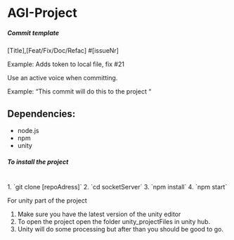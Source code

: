 # AGI-Project


##### Commit template
[Title],[Feat/Fix/Doc/Refac] #[issueNr]

Example: 
  Adds token to local file, fix #21

Use an active voice when committing.

  Example: 
    “This commit will do this to the project “

## Dependencies:
- node.js
- npm
- unity

##### To install the project

<br>
1. `git clone [repoAdress]`
2. `cd socketServer`
3. `npm install`
4. `npm start`
<br>

For unity part of the project

1. Make sure you have the latest version of the unity editor 
2. To open the project open the folder unity_projectFiles in unity hub.
3. Unity will do some processing but after than you should be good to go. 





